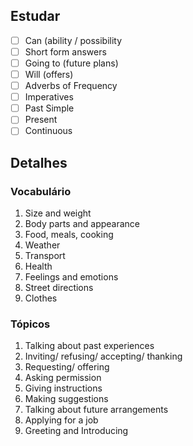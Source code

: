 ---
---

## Estudar
- [ ] Can (ability / possibility 
- [ ] Short form answers 
- [ ] Going to (future plans) 
- [ ] Will (offers) 
- [ ] Adverbs of Frequency 
- [ ] Imperatives 
- [ ] Past Simple 
- [ ] Present 
- [ ] Continuous 

## Detalhes
### Vocabulário
1. Size and weight
2. Body parts and appearance
3. Food, meals, cooking
4. Weather
5. Transport
6. Health
7. Feelings and emotions
8. Street directions
9. Clothes

### Tópicos
1. Talking about past experiences
2. Inviting/ refusing/ accepting/ thanking
3. Requesting/ offering
4. Asking permission
5. Giving instructions
6. Making suggestions
7. Talking about future arrangements
8. Applying for a job
9. Greeting and Introducing
